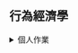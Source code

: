 ## 行為經濟學 ##

<details>
  <summary>個人作業</summary>
  作業 | 內容 | 連結
------------- | -------------
作業一  |  資料集  |https://drive.google.com/file/d/1rIzjdKRWS-MUK2bJ41xCrsyDwPrQDsa-/view?usp=sharing
作業一  |  視覺化  |
作業二  | 	
作業三  |  
作業四  |  
作業五  |  
作業六  |  
</details>
